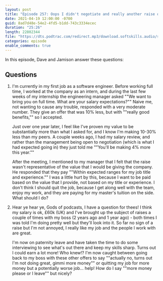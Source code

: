 ```yaml
---
layout: post
title: "Episode 257: Oops I didn't negotiate and really another raise question"
date: 2021-04-19 12:00:00 -0700
guid: 8ad7d48e-54e2-4fd5-b1dd-743c3334ecec
duration: "25:26"
length: 22802344
file: "https://dts.podtrac.com/redirect.mp3/download.softskills.audio/sse-257.mp3"
categories: episode
enable_comments: true
---
```


In this episode, Dave and Jamison answer these questions:

## Questions

1. I'm currently in my first job as a software engineer. Before working full time, I worked at the company as an intern, and during the last few weeks of my internship the engineering manager asked ""We want to bring you on full time. What are your salary expectations?"" Naive me, not wanting to cause any trouble, responded with a very moderate number. They give an offer that was 10% less, but with ""really good benefits,"" so I accepted.
   
   Just over one year later, I feel like I've proven my value to be substantially more than what I asked for, and I know I'm making 10-30% less than my peers. A couple weeks ago, I had my salary review, and rather than the management being open to negotiation (which is what I had expected going in) they just told me ""You'll be making 4% more this year.""
   
   After the meeting, I mentioned to my manager that I felt that the raise wasn't representative of the value that I would be giving the company. He responded that they pay ""Within expected ranges for my job title and experience."" I was a little hurt by this, because I want to be paid based on the value that I provide, not based on my title or experience. I don't think I should quit the job, because I get along well with the team, enjoy my work, and they are paying for my master's tuition on the side. What should I do?


2. Hear ye hear ye, Gods of podcasts, I have a question for thees! I think my salary is ok, £60k (UK) and I've brought up the subject of raises a couple of times with my boss (2 years ago and 1 year ago) - both times I was told I'm doing pretty well but they'll look into it. So far no sign of a raise but I'm not annoyed, I really like my job and the people I work with are great.
   
   I'm now on paternity leave and have taken the time to do some interviewing to see what's out there and keep my skills sharp. Turns out I could earn a lot more! Who knew!? I'm now caught between going back to my boss with these other offers to say ""actually no, turns out I'm not doing great, gimmi more money"" or quitting my job for more money but a potentially worse job... help! How do I say ""more money please or I leave"" but nicely?
